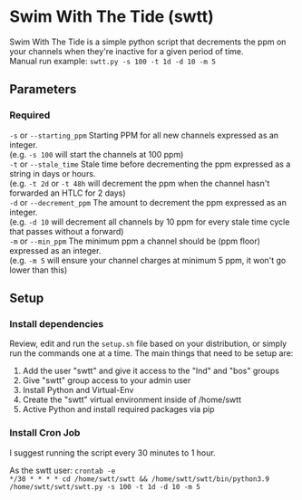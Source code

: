 # Swim With The Tide (swtt) 
Swim With The Tide is a simple python script that decrements the ppm on your channels when they're inactive for a given period of time.  
Manual run example: ```swtt.py -s 100 -t 1d -d 10 -m 5```  

## Parameters
### Required
```-s``` or ```--starting_ppm``` Starting PPM for all new channels expressed as an integer.  
	(e.g. ```-s 100``` will start the channels at 100 ppm)  
```-t```  or ```--stale_time``` Stale time before decrementing the ppm expressed as a string in days or hours.  
	(e.g. ```-t 2d``` or ```-t 48h``` will decrement the ppm when the channel hasn't forwarded an HTLC for 2 days)  
```-d``` or ```--decrement_ppm``` The amount to decrement the ppm expressed as an integer.  
	(e.g. ```-d 10``` will decrement all channels by 10 ppm for every stale time cycle that passes without a forward)  
```-m``` or ```--min_ppm``` The minimum ppm a channel should be (ppm floor) expressed as an integer.  
	(e.g. ```-m 5``` will ensure your channel charges at minimum 5 ppm, it won't go lower than this)  

## Setup
### Install dependencies
Review, edit and run the ```setup.sh``` file based on your distribution, or simply run the commands one at a time.
The main things that need to be setup are:
1. Add the user "swtt" and give it access to the "lnd" and "bos" groups
2. Give "swtt" group access to your admin user
3. Install Python and Virtual-Env
4. Create the "swtt" virtual environment inside of /home/swtt
5. Active Python and install required packages via pip

### Install Cron Job
I suggest running the script every 30 minutes to 1 hour.

As the swtt user: ```crontab -e```  
```*/30 * * * * cd /home/swtt/swtt && /home/swtt/swtt/bin/python3.9 /home/swtt/swtt/swtt.py -s 100 -t 1d -d 10 -m 5```  